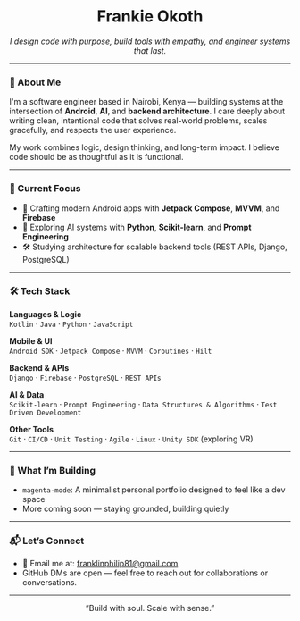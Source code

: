 <h1 align="center">Frankie Okoth</h1>
<p align="center"><i>I design code with purpose, build tools with empathy, and engineer systems that last.</i></p>

---

### 🧠 About Me

I'm a software engineer based in Nairobi, Kenya — building systems at the intersection of **Android**, **AI**, and **backend architecture**. I care deeply about writing clean, intentional code that solves real-world problems, scales gracefully, and respects the user experience.

My work combines logic, design thinking, and long-term impact. I believe code should be as thoughtful as it is functional.

---

### 🚀 Current Focus

- 📱 Crafting modern Android apps with **Jetpack Compose**, **MVVM**, and **Firebase**
- 🧠 Exploring AI systems with **Python**, **Scikit-learn**, and **Prompt Engineering**
- 🛠️ Studying architecture for scalable backend tools (REST APIs, Django, PostgreSQL)

---

### 🛠️ Tech Stack

**Languages & Logic**  
`Kotlin` · `Java` · `Python` · `JavaScript` 

**Mobile & UI**  
`Android SDK` · `Jetpack Compose` · `MVVM` · `Coroutines` · `Hilt`

**Backend & APIs**  
`Django` · `Firebase` · `PostgreSQL` · `REST APIs`

**AI & Data**  
`Scikit-learn` · `Prompt Engineering` · `Data Structures & Algorithms` · `Test Driven Development`

**Other Tools**  
`Git` · `CI/CD` · `Unit Testing` · `Agile` · `Linux` · `Unity SDK` (exploring VR)

---

### 🧩 What I’m Building

- `magenta-mode`: A minimalist personal portfolio designed to feel like a dev space  
- More coming soon — staying grounded, building quietly

---

### 📬 Let’s Connect

- 📧 Email me at: [franklinphilip81@gmail.com](mailto:franklinphilip81@gmail.com)
- GitHub DMs are open — feel free to reach out for collaborations or conversations.

---

<p align="center">“Build with soul. Scale with sense.”</p>

